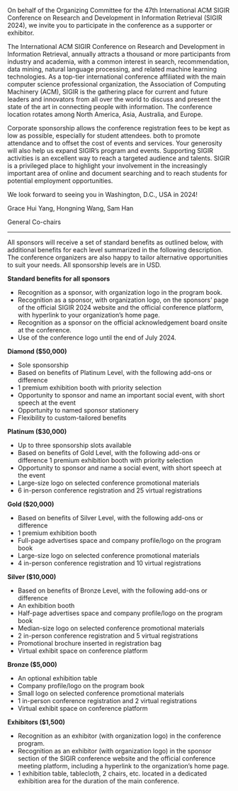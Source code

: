 On behalf of the Organizing Committee for the 47th International ACM SIGIR Conference on Research and Development in Information Retrieval (SIGIR 2024), we invite you to participate in the conference as a supporter or exhibitor.

The International ACM SIGIR Conference on Research and Development in Information Retrieval, annually attracts a thousand or more participants from industry and academia, with a common interest in search, recommendation, data mining, natural language processing, and related machine learning technologies. As a top-tier international conference affiliated with the main computer science professional organization, the Association of Computing Machinery (ACM), SIGIR is the gathering place for current and future leaders and innovators from all over the world to discuss and present the state of the art in connecting people with information. The conference location rotates among North America, Asia, Australia, and Europe.

Corporate sponsorship allows the conference registration fees to be kept as low as possible, especially for student attendees. both to promote attendance and to offset the cost of events and services. Your generosity will also help us expand SIGIR’s program and events. Supporting SIGIR activities is an excellent way to reach a targeted audience and talents. SIGIR is a privileged place to highlight your involvement in the increasingly important area of online and document searching and to reach students for potential employment opportunities.

We look forward to seeing you in Washington, D.C., USA in 2024!


Grace Hui Yang, Hongning Wang, Sam Han

General Co-chairs

---

All sponsors will receive a set of standard benefits as outlined below, with additional benefits for each level summarized in the following description. The conference organizers are also happy to tailor alternative opportunities to suit your needs. All sponsorship levels are in USD.

**Standard benefits for all sponsors**

- Recognition as a sponsor, with organization logo in the program book.
- Recognition as a sponsor, with organization logo, on the sponsors’ page of the official SIGIR 2024 website and the official conference platform, with hyperlink to your organization’s home page.
- Recognition as a sponsor on the official acknowledgement board onsite at the conference.
- Use of the conference logo until the end of July 2024.

**Diamond ($50,000)**

- Sole sponsorship
- Based on benefits of Platinum Level, with the following add-ons or difference
- 1 premium exhibition booth with priority selection
- Opportunity to sponsor and name an important social event, with short speech at the event
- Opportunity to named sponsor stationery
- Flexibility to custom-tailored benefits

**Platinum ($30,000)**

- Up to three sponsorship slots available
- Based on benefits of Gold Level, with the following add-ons or difference
1 premium exhibition booth with priority selection
- Opportunity to sponsor and name a social event, with short speech at the event
- Large-size logo on selected conference promotional materials
- 6 in-person conference registration and 25 virtual registrations

**Gold ($20,000)**
- Based on benefits of Silver Level, with the following add-ons or difference
- 1 premium exhibition booth
- Full-page advertises space and company profile/logo on the program book
- Large-size logo on selected conference promotional materials
- 4 in-person conference registration and 10 virtual registrations

**Silver ($10,000)**

- Based on benefits of Bronze Level, with the following add-ons or difference
- An exhibition booth
- Half-page advertises space and company profile/logo on the program book
- Median-size logo on selected conference promotional materials
- 2 in-person conference registration and 5 virtual registrations
- Promotional brochure inserted in registration bag
- Virtual exhibit space on conference platform

**Bronze ($5,000)**
- An optional exhibition table
- Company profile/logo on the program book
- Small logo on selected conference promotional materials
- 1 in-person conference registration and 2 virtual registrations
- Virtual exhibit space on conference platform

**Exhibitors ($1,500)**
- Recognition as an exhibitor (with organization logo) in the conference program.
- Recognition as an exhibitor (with organization logo) in the sponsor section of the SIGIR conference website and the official conference meeting platform, including a hyperlink to the organization’s home page.
- 1 exhibition table, tablecloth, 2 chairs, etc. located in a dedicated exhibition area for the duration of the main conference.
